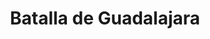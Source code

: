 ﻿---
title: "Batalla de Guadalajara"
permalink: periodes_668.html
layout: periode
dataInici: 1937-03-08
dataFi: 1937-03-23
sidebar: periodes
pares:
  - id: 24
    title: "Guerra civil española"
    dataInici: "(1936-07-17)"
    dataFi: "(1939-04-01)"

fills:
jocsPrincipals:
  - title: "Between Two Flags: Guadalajara 1937"
    bggId: 14944
    dataInici: 
    dataFi: 

  - title: "Guadalajara"
    bggId: 23761
    dataInici: 
    dataFi: 

jocsEscenaris:
jocsEpoca:
  - title: "Spanish Civil War Battles: Jarama, Brunete, Penarroya and Guadalajara"
    bggId: 11673
    escenari: "Guadalajara"

jocsEpocaEscenaris:
---
